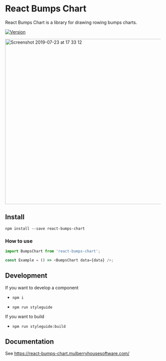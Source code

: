 # React Bumps Chart

React Bumps Chart is a library for drawing rowing bumps charts.

[![Version](https://img.shields.io/npm/v/react-bumps-chart.svg?style=flat-square)](https://www.npmjs.com/package/react-bumps-chart)

<img width="533" alt="Screenshot 2019-07-23 at 17 33 12" src="https://user-images.githubusercontent.com/981531/61729810-fda5fe00-ad6f-11e9-9843-9f2f615338db.png">

## Install

`npm install --save react-bumps-chart`

### How to use

```javascript
import BumpsChart from 'react-bumps-chart';

const Example = () => <BumpsChart data={data} />;
```

## Development

If you want to develop a component

- `npm i`

- `npm run styleguide`

If you want to build

- `npm run styleguide:build`

## Documentation

See https://react-bumps-chart.mulberryhousesoftware.com/
